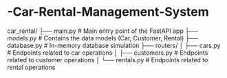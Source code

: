 # -Car-Rental-Management-System
car_rental/
├── main.py             # Main entry point of the FastAPI app
├── models.py           # Contains the data models (Car, Customer, Rental)
├── database.py         # In-memory database simulation
├── routers/
│   ├── cars.py         # Endpoints related to car operations
│   ├── customers.py    # Endpoints related to customer operations
│   └── rentals.py      # Endpoints related to rental operations
